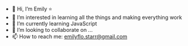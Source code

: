 - 👋 Hi, I’m Emily :star:
- 👀 I’m interested in learning all the things and making everything work
- 🌱 I’m currently learning JavaScript
- 💞️ I’m looking to collaborate on ...
- 📫 How to reach me: emilyflo.starr@gmail.com

<!---
emilyflo/emilyflo is a ✨ special ✨ repository because its `README.md` (this file) appears on your GitHub profile.
You can click the Preview link to take a look at your changes.
--->
